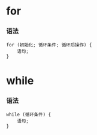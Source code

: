 # for


### 语法
```
for (初始化; 循环条件; 循环后操作) {
	语句;
}
```





# while


### 语法
```
while (循环条件) {
	语句;
}
```






